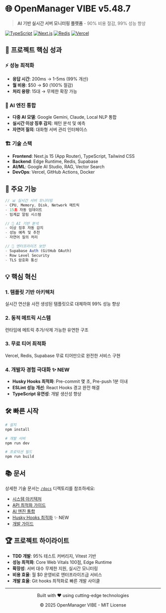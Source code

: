 # 🌐 OpenManager VIBE v5.48.7

> **AI 기반 실시간 서버 모니터링 플랫폼** - 90% 비용 절감, 99% 성능 향상

[![TypeScript](https://img.shields.io/badge/TypeScript-007ACC?style=for-the-badge&logo=typescript&logoColor=white)](https://www.typescriptlang.org/)
[![Next.js](https://img.shields.io/badge/Next.js%2015-000000?style=for-the-badge&logo=next.js&logoColor=white)](https://nextjs.org/)
[![Redis](https://img.shields.io/badge/Redis-DC382D?style=for-the-badge&logo=redis&logoColor=white)](https://redis.io/)
[![Vercel](https://img.shields.io/badge/Vercel-000000?style=for-the-badge&logo=vercel&logoColor=white)](https://vercel.com/)

## 🎯 프로젝트 핵심 성과

### ⚡ 성능 최적화

- **응답 시간**: 200ms → 1-5ms (99% 개선)
- **월 비용**: $50 → $0 (100% 절감)
- **처리 용량**: 15대 → 무제한 확장 가능

### 🤖 AI 엔진 통합

- **다중 AI 모델**: Google Gemini, Claude, Local NLP 통합
- **실시간 이상 징후 감지**: 패턴 분석 및 예측
- **자연어 질의**: 대화형 서버 관리 인터페이스

### 🏗️ 기술 스택

- **Frontend**: Next.js 15 (App Router), TypeScript, Tailwind CSS
- **Backend**: Edge Runtime, Redis, Supabase
- **AI/ML**: Google AI Studio, RAG, Vector Search
- **DevOps**: Vercel, GitHub Actions, Docker

## 🚀 주요 기능

```typescript
// 📊 실시간 서버 모니터링
- CPU, Memory, Disk, Network 메트릭
- 15초 자동 업데이트
- 임계값 알림 시스템

// 🤖 AI 기반 분석
- 이상 징후 자동 감지
- 성능 예측 및 추천
- 자연어 질의 처리

// 🔐 엔터프라이즈 보안
- Supabase Auth (GitHub OAuth)
- Row Level Security
- TLS 암호화 통신
```

## 💡 핵심 혁신

### 1. **템플릿 기반 아키텍처**

실시간 연산을 사전 생성된 템플릿으로 대체하여 99% 성능 향상

### 2. **동적 메트릭 시스템**

런타임에 메트릭 추가/삭제 가능한 유연한 구조

### 3. **무료 티어 최적화**

Vercel, Redis, Supabase 무료 티어만으로 완전한 서비스 구현

### 4. **개발자 경험 극대화** ✨ NEW

- **Husky Hooks 최적화**: Pre-commit 몇 초, Pre-push 1분 이내
- **ESLint 성능 개선**: React Hooks 경고 완전 해결
- **TypeScript 유연성**: 개발 생산성 향상

## 🛠️ 빠른 시작

```bash
# 설치
npm install

# 개발 서버
npm run dev

# 프로덕션 빌드
npm run build
```

## 📚 문서

상세한 기술 문서는 [`/docs`](./docs) 디렉토리를 참조하세요:

- [시스템 아키텍처](./docs/system-architecture.md)
- [API 최적화 가이드](./docs/api-optimization-guide.md)
- [AI 엔진 통합](./docs/ai-complete-guide.md)
- [Husky Hooks 최적화](./docs/husky-optimization-guide.md) ✨ NEW
- [개발 가이드](./docs/development-guide.md)

## 🏆 프로젝트 하이라이트

- **TDD 개발**: 95% 테스트 커버리지, Vitest 기반
- **성능 최적화**: Core Web Vitals 100점, Edge Runtime
- **확장성**: 서버 대수 무제한 지원, 실시간 모니터링
- **비용 효율**: 월 $0 운영비로 엔터프라이즈급 서비스
- **개발 효율**: Git hooks 최적화로 빠른 개발 사이클

---

<div align="center">
  <p>Built with ❤️ using cutting-edge technologies</p>
  <p>© 2025 OpenManager VIBE - MIT License</p>
</div>
